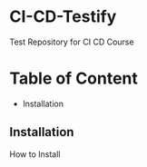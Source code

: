 # CI-CD-Testify
Test Repository for CI CD Course

# Table of Content

- Installation

## Installation

How to Install